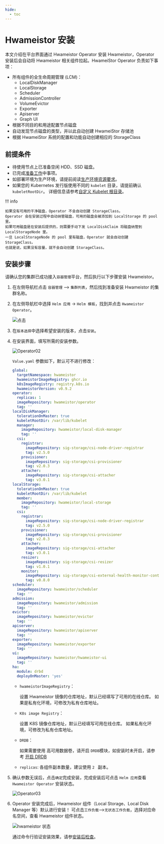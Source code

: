```yaml
---
hide:
  - toc
---
```


# Hwameistor 安装

本文介绍在平台界面通过 Hwameistor Operator 安装 Hwameistor，Operator 安装后会自动将 Hwameistor 相关组件拉起。HwameiStor Operator 负责如下事项：

- 所有组件的全生命周期管理 (LCM)：
    - LocalDiskManager
    - LocalStorage
    - Scheduler
    - AdmissionController
    - VolumeEvictor
    - Exporter
    - Apiserver
    - Graph UI
- 根据不同目的和用途配置节点磁盘
- 自动发现节点磁盘的类型，并以此自动创建 HwameiStor 存储池
- 根据 HwameiStor 系统的配置和功能自动创建相应的 StorageClass

## 前提条件

- 待使用节点上已准备空闲 HDD、SSD 磁盘。
- 已完成[准备工作](prereq.md)中事项。
- 如部署环境为生产环境，请提前阅读[生产环境资源要求](proresource.md)。
- 如果您的 Kubernetes 发行版使用不同的 `kubelet` 目录，请提前确认 `kubeletRootDir`。
  详细信息请参考[自定义 Kubelet 根目录](customized-kubelet.md)。

!!! info

    如果没有可用的干净磁盘，Operator 不会自动创建 StorageClass。
    Operator 会在安装过程中自动纳管磁盘，可用的磁盘会被添加到 LocalStorage 的 pool 里。
    如果可用磁盘是在安装后提供的，则需要手动下发 LocalDiskClaim 将磁盘纳管到 LocalStorageNode 里。
    一旦 LocalStorageNode 的 pool 里有磁盘，Operator 就会自动创建 StorageClass。
    也就是说，如果没有容量，就不会自动创建 StorageClass。

## 安装步骤

请确认您的集群已成功接入`容器管理`平台，然后执行以下步骤安装 Hwameistor。

1. 在左侧导航栏点击 `容器管理` —> `集群列表`，然后找到准备安装 Hwameistor 的集群名称。

2. 在左侧导航栏中选择 `Helm 应用` -> `Helm 模板`，找到并点击 `Hwameistor Operator`。

    ![点击](https://docs.daocloud.io/daocloud-docs-images/docs/storage/images/operator1.jpg)

3. 在`版本选择`中选择希望安装的版本，点击`安装`。

4. 在安装界面，填写所需的安装参数。

    ![Operator02](https://docs.daocloud.io/daocloud-docs-images/docs/storage/images/operator2.jpg)

    `Value.yaml` 参数如下，默认可不进行修改：

    ```yaml
    global:
      targetNamespace: hwameistor
      hwameistorImageRegistry: ghcr.io
      k8sImageRegistry: registry.k8s.io
      hwameistorVersion: v0.9.2
    operator:
      replicas: 1
      imageRepository: hwameistor/operator
      tag: ''
    localDiskManager:
      tolerationOnMaster: true
      kubeletRootDir: /var/lib/kubelet
      manager:
        imageRepository: hwameistor/local-disk-manager
        tag: ''
      csi:
        registrar:
          imageRepository: sig-storage/csi-node-driver-registrar
          tag: v2.5.0
        provisioner:
          imageRepository: sig-storage/csi-provisioner
          tag: v2.0.3
        attacher:
          imageRepository: sig-storage/csi-attacher
          tag: v3.0.1
    localStorage:
      tolerationOnMaster: true
      kubeletRootDir: /var/lib/kubelet
      member:
        imageRepository: hwameistor/local-storage
        tag: ''
      csi:
        registrar:
          imageRepository: sig-storage/csi-node-driver-registrar
          tag: v2.5.0
        provisioner:
          imageRepository: sig-storage/csi-provisioner
          tag: v2.0.3
        attacher:
          imageRepository: sig-storage/csi-attacher
          tag: v3.0.1
        resizer:
          imageRepository: sig-storage/csi-resizer
          tag: v1.0.1
        monitor:
          imageRepository: sig-storage/csi-external-health-monitor-controller
          tag: v0.8.0
    scheduler:
      imageRepository: hwameistor/scheduler
      tag: ''
    admission:
      imageRepository: hwameistor/admission
      tag: ''
    evictor:
      imageRepository: hwameistor/evictor
      tag: ''
    apiserver:
      imageRepository: hwameistor/apiserver
      tag: ''
    exporter:
      imageRepository: hwameistor/exporter
      tag: ''
    ui:
      imageRepository: hwameistor/hwameistor-ui
      tag: ''
    ha:
      module: drbd
      deployOnMaster: 'yes'
    ```

    -  `hwameistorImageRegistry`：

        设置 Hwameistor 镜像的仓库地址，默认已经填写了可用的在线仓库。
        如果是私有化环境，可修改为私有仓库地址。

    -  `K8s image Registry`：

        设置 K8S 镜像仓库地址，默认已经填写可用在线仓库。
        如果私有化环境，可修改为私有仓库地址。
        
    - `DRDB`：

        如果需要使用 高可用数据卷，请开启 `DRDB`模块，如安装时未开启，请参考 [开启 DRDB](drbdinstall.md)

    - `replicas`:
        各组件副本数量，建议使用 `2 ` 副本。

5. 确认参数无误后，点击`确定`完成安装，完成安装后可点击 `Helm 应用`查看 `Hwameistor Operator` 安装状态。

    ![Operator03](https://docs.daocloud.io/daocloud-docs-images/docs/storage/images/operator3.jpg)

6. Operator 安装完成后，Hwameistor 组件（Local Storage、Local Disk Manager 等）默认进行安装！
   可点击`工作负载`-->`无状态工作负载`，选择对应命名空间，查看 Hwameistor 组件状态。

    ![hwameistor 状态](https://docs.daocloud.io/daocloud-docs-images/docs/storage/images/operator4.jpg)

    通过命令行验证安装效果，请参[安装后检查](./post-check.md)。
